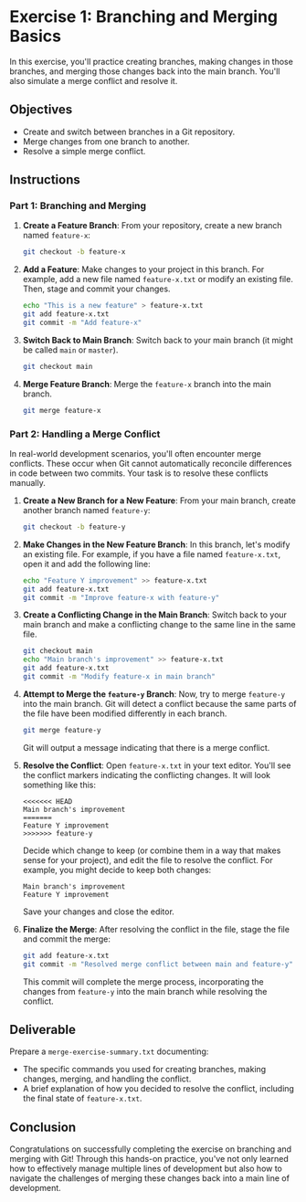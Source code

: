 # Exercise 1: Branching and Merging Basics

In this exercise, you'll practice creating branches, making changes in those branches, and merging those changes back into the main branch. You'll also simulate a merge conflict and resolve it.

## Objectives

- Create and switch between branches in a Git repository.
- Merge changes from one branch to another.
- Resolve a simple merge conflict.

## Instructions

### Part 1: Branching and Merging

1. **Create a Feature Branch**: From your repository, create a new branch named `feature-x`:

    ```bash
    git checkout -b feature-x
    ```

2. **Add a Feature**: Make changes to your project in this branch. For example, add a new file named `feature-x.txt` or modify an existing file. Then, stage and commit your changes.

    ```bash
    echo "This is a new feature" > feature-x.txt
    git add feature-x.txt
    git commit -m "Add feature-x"
    ```

3. **Switch Back to Main Branch**: Switch back to your main branch (it might be called `main` or `master`).

    ```bash
    git checkout main
    ```

4. **Merge Feature Branch**: Merge the `feature-x` branch into the main branch.

    ```bash
    git merge feature-x
    ```

### Part 2: Handling a Merge Conflict

In real-world development scenarios, you'll often encounter merge conflicts. These occur when Git cannot automatically reconcile differences in code between two commits. Your task is to resolve these conflicts manually.

1. **Create a New Branch for a New Feature**: From your main branch, create another branch named `feature-y`:

    ```bash
    git checkout -b feature-y
    ```

2. **Make Changes in the New Feature Branch**: In this branch, let's modify an existing file. For example, if you have a file named `feature-x.txt`, open it and add the following line:

    ```bash
    echo "Feature Y improvement" >> feature-x.txt
    git add feature-x.txt
    git commit -m "Improve feature-x with feature-y"
    ```

3. **Create a Conflicting Change in the Main Branch**: Switch back to your main branch and make a conflicting change to the same line in the same file.

    ```bash
    git checkout main
    echo "Main branch's improvement" >> feature-x.txt
    git add feature-x.txt
    git commit -m "Modify feature-x in main branch"
    ```

4. **Attempt to Merge the `feature-y` Branch**: Now, try to merge `feature-y` into the main branch. Git will detect a conflict because the same parts of the file have been modified differently in each branch.

    ```bash
    git merge feature-y
    ```

    Git will output a message indicating that there is a merge conflict.

5. **Resolve the Conflict**: Open `feature-x.txt` in your text editor. You'll see the conflict markers indicating the conflicting changes. It will look something like this:

    ```plaintext
    <<<<<<< HEAD
    Main branch's improvement
    =======
    Feature Y improvement
    >>>>>>> feature-y
    ```

    Decide which change to keep (or combine them in a way that makes sense for your project), and edit the file to resolve the conflict. For example, you might decide to keep both changes:

    ```plaintext
    Main branch's improvement
    Feature Y improvement
    ```

    Save your changes and close the editor.

6. **Finalize the Merge**: After resolving the conflict in the file, stage the file and commit the merge:

    ```bash
    git add feature-x.txt
    git commit -m "Resolved merge conflict between main and feature-y"
    ```

    This commit will complete the merge process, incorporating the changes from `feature-y` into the main branch while resolving the conflict.

## Deliverable

Prepare a `merge-exercise-summary.txt` documenting:
- The specific commands you used for creating branches, making changes, merging, and handling the conflict.
- A brief explanation of how you decided to resolve the conflict, including the final state of `feature-x.txt`.

## Conclusion

Congratulations on successfully completing the exercise on branching and merging with Git! Through this hands-on practice, you've not only learned how to effectively manage multiple lines of development but also how to navigate the challenges of merging these changes back into a main line of development.

